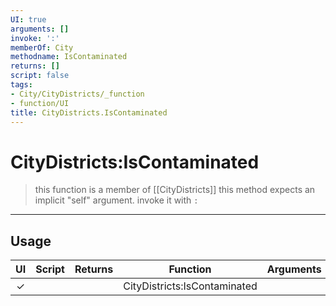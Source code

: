```yaml
---
UI: true
arguments: []
invoke: ':'
memberOf: City
methodname: IsContaminated
returns: []
script: false
tags:
- City/CityDistricts/_function
- function/UI
title: CityDistricts.IsContaminated
---
```

# CityDistricts:IsContaminated
> this function is a member of [[CityDistricts]]
> this method expects an implicit "self" argument. invoke it with `:`
-----
## Usage
|  UI | Script | Returns | Function | Arguments |
|:---:|:------:|-------:|:--------:|:---------|
|✓| ||CityDistricts:IsContaminated||
